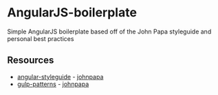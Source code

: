 # AngularJS-boilerplate
Simple AngularJS boilerplate based off of the John Papa styleguide and personal best practices

## Resources
- [angular-styleguide](https://github.com/johnpapa/angular-styleguide/blob/master/a1/README.md) - [johnpapa](https://github.com/johnpapa)
- [gulp-patterns](https://github.com/johnpapa/gulp-patterns) - [johnpapa](https://github.com/johnpapa)
